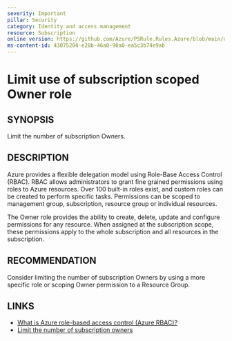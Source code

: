 ```yaml
---
severity: Important
pillar: Security
category: Identity and access management
resource: Subscription
online version: https://github.com/Azure/PSRule.Rules.Azure/blob/main/docs/en/rules/Azure.RBAC.LimitOwner.md
ms-content-id: 43075204-e28b-46a0-90a0-ea5c3b74e9ab
---
```


# Limit use of subscription scoped Owner role

## SYNOPSIS

Limit the number of subscription Owners.

## DESCRIPTION

Azure provides a flexible delegation model using Role-Base Access Control (RBAC).
RBAC allows administrators to grant fine grained permissions using roles to Azure resources.
Over 100 built-in roles exist, and custom roles can be created to perform specific tasks.
Permissions can be scoped to management group, subscription, resource group or individual resources.

The Owner role provides the ability to create, delete, update and configure permissions for any resource.
When assigned at the subscription scope, these permissions apply to the whole subscription and all resources in the subscription.

## RECOMMENDATION

Consider limiting the number of subscription Owners by using a more specific role or scoping Owner permission to a Resource Group.

## LINKS

- [What is Azure role-based access control (Azure RBAC)?](https://docs.microsoft.com/azure/role-based-access-control/overview)
- [Limit the number of subscription owners](https://docs.microsoft.com/azure/role-based-access-control/best-practices#limit-the-number-of-subscription-owners)
